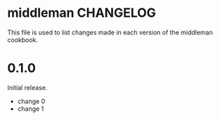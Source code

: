 # middleman CHANGELOG

This file is used to list changes made in each version of the middleman cookbook.

# 0.1.0

Initial release.

- change 0
- change 1

